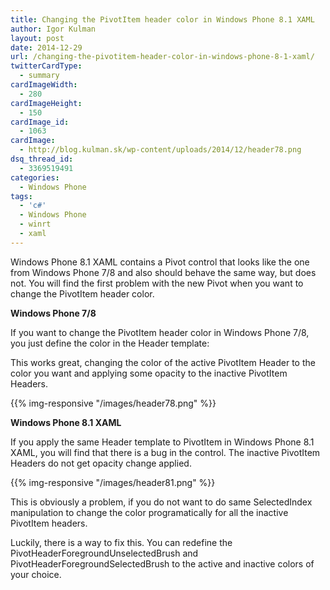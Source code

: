 ```yaml
---
title: Changing the PivotItem header color in Windows Phone 8.1 XAML
author: Igor Kulman
layout: post
date: 2014-12-29
url: /changing-the-pivotitem-header-color-in-windows-phone-8-1-xaml/
twitterCardType:
  - summary
cardImageWidth:
  - 280
cardImageHeight:
  - 150
cardImage_id:
  - 1063
cardImage:
  - http://blog.kulman.sk/wp-content/uploads/2014/12/header78.png
dsq_thread_id:
  - 3369519491
categories:
  - Windows Phone
tags:
  - 'c#'
  - Windows Phone
  - winrt
  - xaml
---
```

Windows Phone 8.1 XAML contains a Pivot control that looks like the one from Windows Phone 7/8 and also should behave the same way, but does not. You will find the first problem with the new Pivot when you want to change the PivotItem header color.

**Windows Phone 7/8**

If you want to change the PivotItem header color in Windows Phone 7/8, you just define the color in the Header template:

<script src="https://gist.github.com/igorkulman/a49d0c7d471c4de42521.js?file=wp8.xaml"></script>

This works great, changing the color of the active PivotItem Header to the color you want and applying some opacity to the inactive PivotItem Headers.

{{% img-responsive "/images/header78.png" %}}

<!--more-->

**Windows Phone 8.1 XAML**

If you apply the same Header template to PivotItem in Windows Phone 8.1 XAML, you will find that there is a bug in the control. The inactive PivotItem Headers do not get opacity change applied.

{{% img-responsive "/images/header81.png" %}}

This is obviously a problem, if you do not want to do same SelectedIndex manipulation to change the color programatically for all the inactive PivotItem headers. 

Luckily, there is a way to fix this. You can redefine the PivotHeaderForegroundUnselectedBrush and PivotHeaderForegroundSelectedBrush to the active and inactive colors of your choice.

<script src="https://gist.github.com/igorkulman/a49d0c7d471c4de42521.js?file=wp81.xaml"></script>